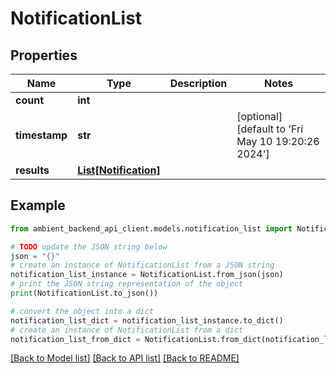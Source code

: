 # NotificationList


## Properties

Name | Type | Description | Notes
------------ | ------------- | ------------- | -------------
**count** | **int** |  | 
**timestamp** | **str** |  | [optional] [default to 'Fri May 10 19:20:26 2024']
**results** | [**List[Notification]**](Notification.md) |  | 

## Example

```python
from ambient_backend_api_client.models.notification_list import NotificationList

# TODO update the JSON string below
json = "{}"
# create an instance of NotificationList from a JSON string
notification_list_instance = NotificationList.from_json(json)
# print the JSON string representation of the object
print(NotificationList.to_json())

# convert the object into a dict
notification_list_dict = notification_list_instance.to_dict()
# create an instance of NotificationList from a dict
notification_list_from_dict = NotificationList.from_dict(notification_list_dict)
```
[[Back to Model list]](../README.md#documentation-for-models) [[Back to API list]](../README.md#documentation-for-api-endpoints) [[Back to README]](../README.md)


